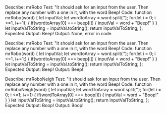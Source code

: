 Describe: mrRobo
Test: "It should ask for an input from the user. Then replace any number with a one in it, with the word Beep!
Code:
function mrRobo(word) {
  let inputVal;
  let wordtoArray = word.split('');
    for(let i = 0; i <=1, i+=1); {
      if(wordtoArray[0] === beep[i]) {
        inputVal = word + "Beep!"
      }
    }
    let inputValToString = inputVal.toString();
    return inputValToString;
};
Expected Output: Beep!
Output: None, error in code.

Describe: mrRobo
Test: "It should ask for an input from the user. Then replace any number with a one in it, with the word Beep!
Code:
function mrRobo(word) {
  let inputVal;
  let wordtoArray = word.split('');
    for(let i = 0; i <=1, i+=1;) {
      if(wordtoArray[0] === beep[i]) {
        inputVal = word + "Beep!"
      }
    }
    let inputValToString = inputVal.toString();
    return inputValToString;
};
Expected Output: Beep!
Output: Beep!

Describe: mrRoboNeigh
Test: "It should ask for an input from the user. Then replace any number with a one in it, with the word Beep!
Code:
function mrRoboNeigh(word) {
  let inputVal;
  let wordToArray = word.split('');
    for(let i = 0; i <=1; i+=1) {
      if(wordToArray[0] === boop[i]) {
        inputVal = word + "Boop!"
      }
    }
    let inputValToString = inputVal.toString();
    return inputValToString;
};
Expected Output: Boop!
Output: Boop!